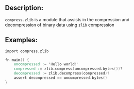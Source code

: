 ## Description:

`compress.zlib` is a module that assists in the compression and
decompression of binary data using `zlib` compression

## Examples:

```v
import compress.zlib

fn main() {
	uncompressed := 'Hello world!'
	compressed := zlib.compress(uncompressed.bytes())?
	decompressed := zlib.decompress(compressed)?
	assert decompressed == uncompressed.bytes()
}
```
